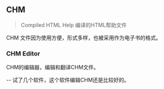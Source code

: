 ## CHM

> Compiled HTML Help  编译的HTML帮助文件

CHM 文件因为使用方便，形式多样，也被采用作为电子书的格式。

### CHM Editor 

CHM的编辑器，编辑和翻译CHM文件。

-- 试了几个软件，这个软件编辑CHM还是比较好的。
